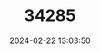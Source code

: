 ---
title: "34285"
category: "Brackenridgea palustris"
draft: false
date: 2024-02-22 13:03:50
languages:
  Filipino; Pilipino: ["Bansilai"]
---